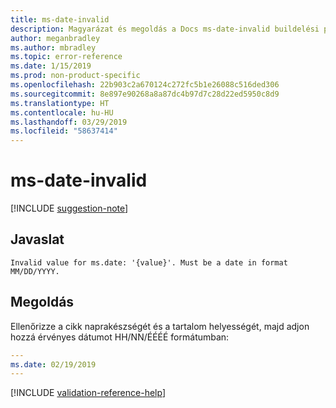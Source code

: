 ```yaml
---
title: ms-date-invalid
description: Magyarázat és megoldás a Docs ms-date-invalid buildelési problémájára
author: meganbradley
ms.author: mbradley
ms.topic: error-reference
ms.date: 1/15/2019
ms.prod: non-product-specific
ms.openlocfilehash: 22b903c2a670124c272fc5b1e26088c516ded306
ms.sourcegitcommit: 8e897e90268a8a87dc4b97d7c28d22ed5950c8d9
ms.translationtype: HT
ms.contentlocale: hu-HU
ms.lasthandoff: 03/29/2019
ms.locfileid: "58637414"
---
```

# <a name="ms-date-invalid"></a>ms-date-invalid

[!INCLUDE [suggestion-note](includes/suggestion-note.md)]

## <a name="suggestion"></a>Javaslat

`Invalid value for ms.date: '{value}'. Must be a date in format MM/DD/YYYY.`

## <a name="resolution"></a>Megoldás

Ellenőrizze a cikk naprakészségét és a tartalom helyességét, majd adjon hozzá érvényes dátumot HH/NN/ÉÉÉÉ formátumban:

```yml
---
ms.date: 02/19/2019
---
```

<!--make sure to add this file to your includes folder and verify the path-->
[!INCLUDE [validation-reference-help](includes/validation-reference-help.md)]
